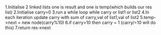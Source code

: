 1.Initialise 2 linked lists one is result and one is temp(which builds our res list)
2.Initialise carry=0
3.run a while loop while carry or list1 or list2
4.In each iteration update carry with sum of carry,val of list1,val of list2
5.temp->next = new node(carry%10)
6.if carry>10 then carry = 1 (carry/=10 will do this)
7.return res->next